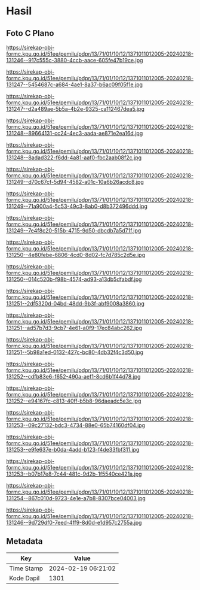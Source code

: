 # Hasil

## Foto C Plano

https://sirekap-obj-formc.kpu.go.id/51ee/pemilu/pdpr/13/71/01/10/12/1371011012005-20240218-131246--917c555c-3880-4ccb-aace-605fe47b19ce.jpg

https://sirekap-obj-formc.kpu.go.id/51ee/pemilu/pdpr/13/71/01/10/12/1371011012005-20240218-131247--5454687c-a684-4ae1-8a37-b6ac09f05f1e.jpg

https://sirekap-obj-formc.kpu.go.id/51ee/pemilu/pdpr/13/71/01/10/12/1371011012005-20240218-131247--d2a489ae-5b5a-4b2e-9325-ca112467dea5.jpg

https://sirekap-obj-formc.kpu.go.id/51ee/pemilu/pdpr/13/71/01/10/12/1371011012005-20240218-131248--89664131-cc24-4ec3-aada-ae871e2ea16d.jpg

https://sirekap-obj-formc.kpu.go.id/51ee/pemilu/pdpr/13/71/01/10/12/1371011012005-20240218-131248--8adad322-f6dd-4a81-aaf0-fbc2aab08f2c.jpg

https://sirekap-obj-formc.kpu.go.id/51ee/pemilu/pdpr/13/71/01/10/12/1371011012005-20240218-131249--d70c67cf-5d94-4582-a01c-10a6b26acdc8.jpg

https://sirekap-obj-formc.kpu.go.id/51ee/pemilu/pdpr/13/71/01/10/12/1371011012005-20240218-131249--71a900a4-5c53-49c3-8ab0-d8b372496ddd.jpg

https://sirekap-obj-formc.kpu.go.id/51ee/pemilu/pdpr/13/71/01/10/12/1371011012005-20240218-131249--7e4f8c20-515b-4715-9d50-dbcdb7a5d71f.jpg

https://sirekap-obj-formc.kpu.go.id/51ee/pemilu/pdpr/13/71/01/10/12/1371011012005-20240218-131250--4e80febe-6806-4cd0-8d02-fc7d785c2d5e.jpg

https://sirekap-obj-formc.kpu.go.id/51ee/pemilu/pdpr/13/71/01/10/12/1371011012005-20240218-131250--014c520b-f98b-4574-ad93-a13db5dfabdf.jpg

https://sirekap-obj-formc.kpu.go.id/51ee/pemilu/pdpr/13/71/01/10/12/1371011012005-20240218-131251--2df5320d-04bd-48dd-9b3f-abf9008a3860.jpg

https://sirekap-obj-formc.kpu.go.id/51ee/pemilu/pdpr/13/71/01/10/12/1371011012005-20240218-131251--ad57b7d3-9cb7-4e61-a0f9-17ec84abc262.jpg

https://sirekap-obj-formc.kpu.go.id/51ee/pemilu/pdpr/13/71/01/10/12/1371011012005-20240218-131251--5b98a1ed-0132-427c-bc80-4db32f4c3d50.jpg

https://sirekap-obj-formc.kpu.go.id/51ee/pemilu/pdpr/13/71/01/10/12/1371011012005-20240218-131252--cdfb83e6-f652-490a-aef1-8cd6b1f44d78.jpg

https://sirekap-obj-formc.kpu.go.id/51ee/pemilu/pdpr/13/71/01/10/12/1371011012005-20240218-131252--e94167fc-c813-40ff-b5b8-96daeadc5e3c.jpg

https://sirekap-obj-formc.kpu.go.id/51ee/pemilu/pdpr/13/71/01/10/12/1371011012005-20240218-131253--09c27132-bdc3-4734-88e0-65b74160df04.jpg

https://sirekap-obj-formc.kpu.go.id/51ee/pemilu/pdpr/13/71/01/10/12/1371011012005-20240218-131253--e9fe637e-b0da-4add-b123-f4de33fbf311.jpg

https://sirekap-obj-formc.kpu.go.id/51ee/pemilu/pdpr/13/71/01/10/12/1371011012005-20240218-131253--b07b17e8-7c44-481c-9d2b-1f5540ce421a.jpg

https://sirekap-obj-formc.kpu.go.id/51ee/pemilu/pdpr/13/71/01/10/12/1371011012005-20240218-131254--867c010d-9723-4e1e-a7b8-8307bce04003.jpg

https://sirekap-obj-formc.kpu.go.id/51ee/pemilu/pdpr/13/71/01/10/12/1371011012005-20240218-131246--9d729df0-7eed-4ff9-8d0d-e1d957c2755a.jpg


## Metadata

| Key        | Value               |
| ---------- | ------------------- |
| Time Stamp | 2024-02-19 06:21:02 |
| Kode Dapil | 1301                |



